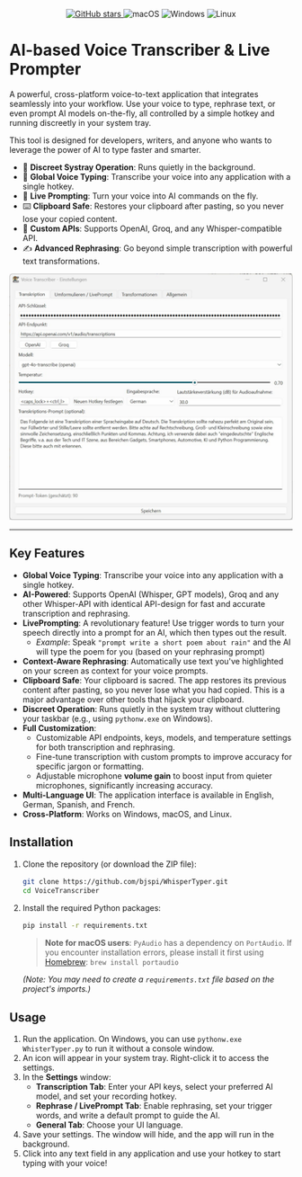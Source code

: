 <p align="center">
  <!-- GitHub Stars Badge -->
  <a href="https://github.com/bjspi/WhisperTyper" target="_blank">
    <img alt="GitHub stars" src="https://img.shields.io/github/stars/bjspi/WhisperTyper?style=flat-square" />
  </a>

  <!-- Platform Support Badges -->
<img alt="macOS" src="https://img.shields.io/badge/-macOS-black?style=flat-square&logo=apple&logoColor=white" />
<img alt="Windows" src="https://img.shields.io/badge/-Windows-blue?style=flat-square&logo=windows&logoColor=white" />
<img alt="Linux" src="https://img.shields.io/badge/-Linux-yellow?style=flat-square&logo=linux&logoColor=white" />
</p>

# AI-based Voice Transcriber & Live Prompter

A powerful, cross-platform voice-to-text application that integrates seamlessly into your workflow. 
Use your voice to type, rephrase text, or even prompt AI models on-the-fly, all controlled by a simple hotkey and running discreetly in your system tray.

This tool is designed for developers, writers, and anyone who wants to leverage the power of AI to type faster and smarter.

- 🤫 **Discreet Systray Operation**: Runs quietly in the background.
- 🎤 **Global Voice Typing**: Transcribe your voice into any application with a single hotkey.
- 🚀 **Live Prompting**: Turn your voice into AI commands on the fly.
- ⌨️ **Clipboard Safe**: Restores your clipboard after pasting, so you never lose your copied content.
- 🔧 **Custom APIs**: Supports OpenAI, Groq, and any Whisper-compatible API.
- ✍️ **Advanced Rephrasing**: Go beyond simple transcription with powerful text transformations.

![App Screenshot](https://github.com/bjspi/WhisperTyper/blob/main/screenshot.jpg)

---

## Key Features

-   **Global Voice Typing**: Transcribe your voice into any application with a single hotkey.
-   **AI-Powered**: Supports OpenAI (Whisper, GPT models), Groq and any other Whisper-API with identical API-design for fast and accurate transcription and rephrasing.
-   **LivePrompting**: A revolutionary feature! Use trigger words to turn your speech directly into a prompt for an AI, which then types out the result.
    -   *Example*: Speak `"prompt write a short poem about rain"` and the AI will type the poem for you (based on your rephrasing prompt)
-   **Context-Aware Rephrasing**: Automatically use text you've highlighted on your screen as context for your voice prompts.
-   **Clipboard Safe**: Your clipboard is sacred. The app restores its previous content after pasting, so you never lose what you had copied. This is a major advantage over other tools that hijack your clipboard.
-   **Discreet Operation**: Runs quietly in the system tray without cluttering your taskbar (e.g., using `pythonw.exe` on Windows).
-   **Full Customization**:
    -   Customizable API endpoints, keys, models, and temperature settings for both transcription and rephrasing.
    -   Fine-tune transcription with custom prompts to improve accuracy for specific jargon or formatting.
    -   Adjustable microphone **volume gain** to boost input from quieter microphones, significantly increasing accuracy.
-   **Multi-Language UI**: The application interface is available in English, German, Spanish, and French.
-   **Cross-Platform**: Works on Windows, macOS, and Linux.

## Installation

1.  Clone the repository (or download the ZIP file):
    ```bash
    git clone https://github.com/bjspi/WhisperTyper.git
    cd VoiceTranscriber
    ```
2.  Install the required Python packages:
    ```bash
    pip install -r requirements.txt
    ```
    > **Note for macOS users**: `PyAudio` has a dependency on `PortAudio`. If you encounter installation errors, please install it first using [Homebrew](https://brew.sh/):
    > `brew install portaudio`

    *(Note: You may need to create a `requirements.txt` file based on the project's imports.)*

## Usage

1.  Run the application. On Windows, you can use `pythonw.exe WhisterTyper.py` to run it without a console window.
2.  An icon will appear in your system tray. Right-click it to access the settings.
3.  In the **Settings** window:
    -   **Transcription Tab**: Enter your API keys, select your preferred AI model, and set your recording hotkey.
    -   **Rephrase / LivePrompt Tab**: Enable rephrasing, set your trigger words, and write a default prompt to guide the AI.
    -   **General Tab**: Choose your UI language.
4.  Save your settings. The window will hide, and the app will run in the background.
5.  Click into any text field in any application and use your hotkey to start typing with your voice!
